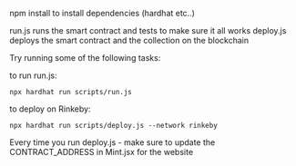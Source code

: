 npm install to install dependencies (hardhat etc..)

run.js runs the smart contract and tests to make sure it all works
deploy.js deploys the smart contract and the collection on the blockchain

Try running some of the following tasks:

to run run.js:

```shell
npx hardhat run scripts/run.js
```

to deploy on Rinkeby: 

```shell
npx hardhat run scripts/deploy.js --network rinkeby
```
Every time you run deploy.js - make sure to update the CONTRACT_ADDRESS in Mint.jsx for the website

